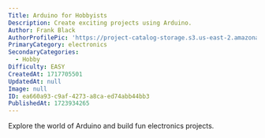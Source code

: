 ```yaml
---
Title: Arduino for Hobbyists
Description: Create exciting projects using Arduino.
Author: Frank Black
AuthorProfilePic: 'https://project-catalog-storage.s3.us-east-2.amazonaws.com/images/pfp.png'
PrimaryCategory: electronics
SecondaryCategories:
  - Hobby
Difficulty: EASY
CreatedAt: 1717705501
UpdatedAt: null
Image: null
ID: ea660a93-c9af-4273-a8ca-ed74abb44bb3
PublishedAt: 1723934265
---
```


Explore the world of Arduino and build fun electronics projects.
